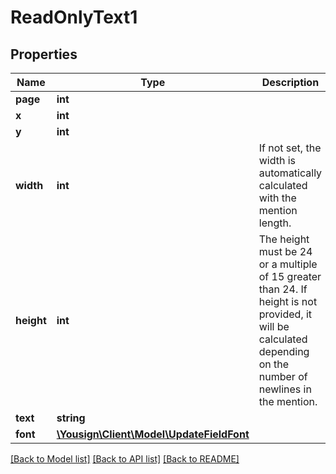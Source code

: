 # ReadOnlyText1

## Properties
Name | Type | Description | Notes
------------ | ------------- | ------------- | -------------
**page** | **int** |  | [optional] 
**x** | **int** |  | [optional] 
**y** | **int** |  | [optional] 
**width** | **int** | If not set, the width is automatically calculated with the mention length. | [optional] 
**height** | **int** | The height must be 24 or a multiple of 15 greater than 24. If height is not provided, it will be calculated depending on the number of newlines in the mention. | [optional] 
**text** | **string** |  | [optional] 
**font** | [**\Yousign\Client\Model\UpdateFieldFont**](UpdateFieldFont.md) |  | [optional] 

[[Back to Model list]](../../README.md#documentation-for-models) [[Back to API list]](../../README.md#documentation-for-api-endpoints) [[Back to README]](../../README.md)
